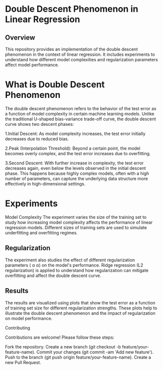 # Double Descent Phenomenon in Linear Regression

## Overview

This repository provides an implementation of the double descent phenomenon in the context of linear regression. It includes experiments to understand how different model complexities and regularization parameters affect model performance.

# What is Double Descent Phenomenon

The double descent phenomenon refers to the behavior of the test error as a function of model complexity in certain machine learning models. Unlike the traditional U-shaped bias-variance trade-off curve, the double descent curve shows two descent phases:

1.Initial Descent: As model complexity increases, the test error initially decreases due to reduced bias.

2.Peak (Interpolation Threshold): Beyond a certain point, the model becomes overly complex, and the test error increases due to overfitting.

3.Second Descent: With further increase in complexity, the test error decreases again, even below the levels observed in the initial descent phase. This happens because highly complex models, often with a high number of parameters, can capture the underlying data structure more effectively in high-dimensional settings.

# Experiments

Model Complexity
The experiment varies the size of the training set to study how increasing model complexity affects the performance of linear regression models. Different sizes of training sets are used to simulate underfitting and overfitting regimes.

## Regularization
The experiment also studies the effect of different regularization parameters (
α
α) on the model's performance. Ridge regression (L2 regularization) is applied to understand how regularization can mitigate overfitting and affect the double descent curve.

## Results

The results are visualized using plots that show the test error as a function of training set size for different regularization strengths. These plots help to illustrate the double descent phenomenon and the impact of regularization on model performance.

Contributing

Contributions are welcome! Please follow these steps:

Fork the repository.
Create a new branch (git checkout -b feature/your-feature-name).
Commit your changes (git commit -am 'Add new feature').
Push to the branch (git push origin feature/your-feature-name).
Create a new Pull Request.
